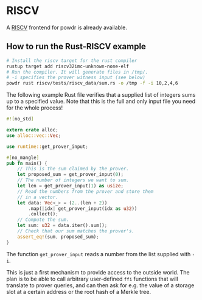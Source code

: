 # RISCV

A [RISCV](https://riscv.org/technical/specifications/) frontend for powdr is already available.

## How to run the Rust-RISCV example

```sh
# Install the riscv target for the rust compiler
rustup target add riscv32imc-unknown-none-elf
# Run the compiler. It will generate files in /tmp/.
# -i specifies the prover witness input (see below)
powdr rust riscv/tests/riscv_data/sum.rs -o /tmp -f -i 10,2,4,6 
```

The following example Rust file verifies that a supplied list of integers sums up to a specified value.
Note that this is the full and only input file you need for the whole process!

```rust
#![no_std]

extern crate alloc;
use alloc::vec::Vec;

use runtime::get_prover_input;

#[no_mangle]
pub fn main() {
    // This is the sum claimed by the prover.
    let proposed_sum = get_prover_input(0);
    // The number of integers we want to sum.
    let len = get_prover_input(1) as usize;
    // Read the numbers from the prover and store them
    // in a vector.
    let data: Vec<_> = (2..(len + 2))
        .map(|idx| get_prover_input(idx as u32))
        .collect();
    // Compute the sum.
    let sum: u32 = data.iter().sum();
    // Check that our sum matches the prover's.
    assert_eq!(sum, proposed_sum);
}
```

The function `get_prover_input` reads a number from the list supplied with `-i`.

This is just a first mechanism to provide access to the outside world.
The plan is to be able to call arbitrary user-defined `ffi` functions that will translate to prover queries,
and can then ask for e.g. the value of a storage slot at a certain address or the root hash of a Merkle tree.